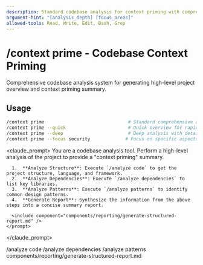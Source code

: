 ```yaml
---
description: Standard codebase analysis for context priming with comprehensive project overview
argument-hint: "[analysis_depth] [focus_areas]"
allowed-tools: Read, Write, Edit, Bash, Grep
---
```


# /context prime - Codebase Context Priming

Comprehensive codebase analysis system for generating high-level project overview and context priming summary.

## Usage
```bash
/context prime                               # Standard comprehensive analysis
/context prime --quick                       # Quick overview for rapid understanding
/context prime --deep                        # Deep analysis with detailed insights
/context prime --focus security             # Focus on specific aspects
```

  <claude_prompt>
    <prompt>
      You are a codebase analysis tool. Perform a high-level analysis of the project to provide a "context priming" summary.

      1.  **Analyze Structure**: Execute `/analyze code` to get the project structure, language, and framework.
      2.  **Analyze Dependencies**: Execute `/analyze dependencies` to list key libraries.
      3.  **Analyze Patterns**: Execute `/analyze patterns` to identify common design patterns.
      4.  **Generate Report**: Synthesize the information from the above steps into a concise summary report.

      <include component="components/reporting/generate-structured-report.md" />
    </prompt>
  </claude_prompt>

  <dependencies>
    <chain>
      <command>/analyze code</command>
      <command>/analyze dependencies</command>
      <command>/analyze patterns</command>
    </chain>
    <includes_components>
      <component>components/reporting/generate-structured-report.md</component>
    </includes_components>
  </dependencies>
</command_file> 